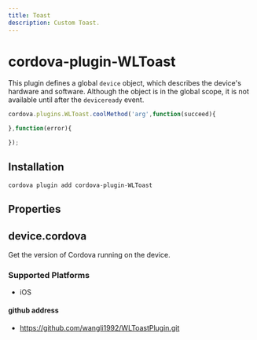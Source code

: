 ```yaml
---
title: Toast
description: Custom Toast.
---
```

<!--
# license: Licensed to the Apache Software Foundation (ASF) under one
#         or more contributor license agreements.  See the NOTICE file
#         distributed with this work for additional information
#         regarding copyright ownership.  The ASF licenses this file
#         to you under the Apache License, Version 2.0 (the
#         "License"); you may not use this file except in compliance
#         with the License.  You may obtain a copy of the License at
#
#           http://www.apache.org/licenses/LICENSE-2.0
#
#         Unless required by applicable law or agreed to in writing,
#         software distributed under the License is distributed on an
#         "AS IS" BASIS, WITHOUT WARRANTIES OR CONDITIONS OF ANY
#         KIND, either express or implied.  See the License for the
#         specific language governing permissions and limitations
#         under the License.
-->



# cordova-plugin-WLToast

This plugin defines a global `device` object, which describes the device's hardware and software.
Although the object is in the global scope, it is not available until after the `deviceready` event.

```js
cordova.plugins.WLToast.coolMethod('arg',function(succeed){

},function(error){

});
```




## Installation

    cordova plugin add cordova-plugin-WLToast

## Properties



## device.cordova

Get the version of Cordova running on the device.

### Supported Platforms

- iOS

#### github address 

- https://github.com/wangli1992/WLToastPlugin.git







